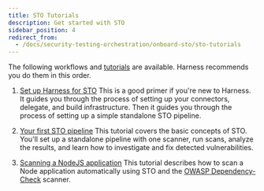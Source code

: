```yaml
---
title: STO Tutorials
description: Get started with STO
sidebar_position: 4
redirect_from:
  - /docs/security-testing-orchestration/onboard-sto/sto-tutorials
---
```



The following workflows and [tutorials](/tutorials/security-tests) are available. Harness recommends you do them in this order. 

  1. [Set up Harness for STO](/docs/security-testing-orchestration/get-started/onboarding-guide) This is a good primer if you're new to Harness. It guides you through the process of setting up your connectors, delegate, and build infrastructure. Then it guides you through the process of setting up a simple standalone STO pipeline. 
   
  2. [Your first STO pipeline](/tutorials/security-tests/your-first-sto-pipeline) This tutorial covers the basic concepts of STO. You'll set up a standalone pipeline with one scanner, run scans, analyze the results, and learn how to investigate and fix detected vulnerabilities.

  3. [Scanning a NodeJS application](/tutorials/security-tests/nodejs-owasp) This tutorial describes how to scan a Node application automatically using STO and the [OWASP Dependency-Check](https://owasp.org/www-project-dependency-check/) scanner.